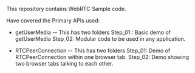 This repository contains WebRTC Sample code.  

Have covered the Primary APIs used: 
- getUserMedia
  -- This has two folders
     Step_01 : Basic demo of getUserMedia
     Step_02: Modular code to be used in any application.
   
- RTCPeerConnection
    -- This has two folders
     Step_01: Demo of RTCPeerConnection within one browser tab.
     Step_02: Demo showing two browser tabs talking to each other. 
